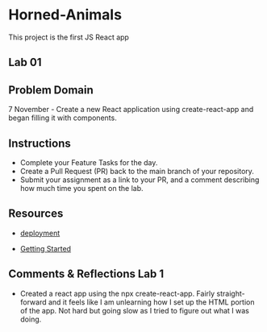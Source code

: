 # Horned-Animals

This project is the first JS React app

## Lab 01

## Problem Domain

7 November - Create a new React application using create-react-app and began filling it with components.

## Instructions

- Complete your Feature Tasks for the day.
- Create a Pull Request (PR) back to the main branch of your repository.
- Submit your assignment as a link to your PR, and a comment describing how much time you spent on the lab.

## Resources

- [deployment](https://facebook.github.io/create-react-app/docs/deployment)

- [Getting Started](https://reactjs.org/docs/getting-started.html)

## Comments & Reflections Lab 1

- Created a react app using the npx create-react-app. Fairly straight-forward and it feels like I am unlearning how I set up the HTML portion of the app. Not hard but going slow as I tried to figure out what I was doing.